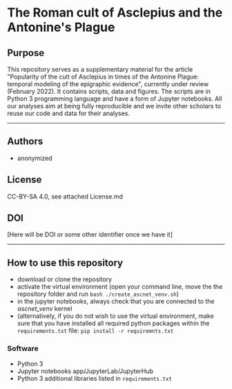 # The Roman cult of Asclepius and the Antonine's Plague
## Purpose

This repository serves as a supplementary material for the article "Popularity of the cult of Asclepius in times of the Antonine Plague: temporal modeling of the epigraphic evidence", currently under review (February 2022). It contains scripts, data and figures. The scripts are in Python 3 programming language and have a form of Jupyter notebooks. All our analyses aim at being fully reproducible and we invite other scholars to reuse our code and data for their analyses. 

---
## Authors
* anonymized

## License
CC-BY-SA 4.0, see attached License.md

## DOI
[Here will be DOI or some other identifier once we have it]

---
## How to use this repository

* download or clone the repository
* activate the virtual environment (open your command line, move the the repository folder and run `bash ./create_ascnet_venv.sh`)
* in the jupyter notebooks, always check that you are connected to the *ascnet_venv* kernel
* (alternatively, if you do not wish to use the virtual environment, make sure that you have installed all required python packages within the `requirements.txt` file: `pip install -r requiremnts.txt`


### Software
* Python 3
* Jupyter notebooks app/JupyterLab/JupyterHub
* Python 3 additional libraries listed in `requirements.txt`




